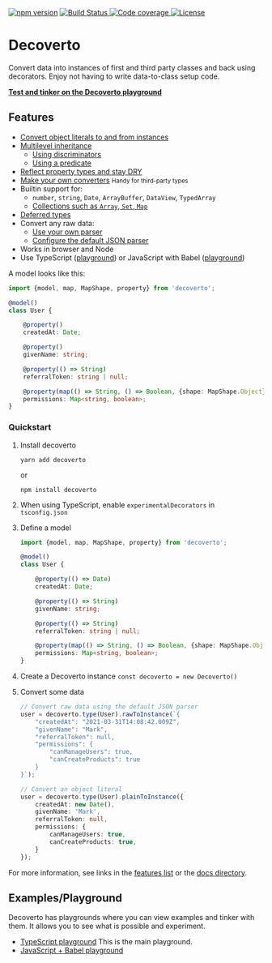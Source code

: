 [![npm version](https://img.shields.io/npm/v/decoverto.svg?logo=npm&style=for-the-badge)](https://www.npmjs.com/package/decoverto)
[![Build Status](https://img.shields.io/github/workflow/status/decoverto/decoverto/Node%20CI?label=CI&logo=github&style=for-the-badge)
](https://github.com/decoverto/decoverto/actions)
[![Code coverage](https://img.shields.io/codecov/c/github/decoverto/decoverto/master?style=for-the-badge)
](https://app.codecov.io/gh/decoverto/decoverto)
[![License](https://img.shields.io/npm/l/decoverto?&style=for-the-badge&color=green)
](https://github.com/decoverto/decoverto/LICENSE)

# Decoverto
Convert data into instances of first and third party classes and back using decorators. Enjoy not having to write data-to-class setup code.

**[Test and tinker on the Decoverto playground](https://codesandbox.io/s/github/decoverto/playground?file=/index.ts)**

## Features

- [Convert object literals to and from instances](docs/conversion.md)
- [Multilevel inheritance](docs/inheritance.md)
    - [Using discriminators](docs/inheritance.md#discriminator-strategy)
    - [Using a predicate](docs/inheritance.md#predicate-strategy)
- [Reflect property types and stay DRY](docs/defining-properties.md#reflect-metadata)
- [Make your own converters](docs/defining-properties.md#mapping-types) <small>Handy for third-party types</small>
- Builtin support for:
  - `number`, `string`, `Date`, `ArrayBuffer`, `DataView`, `TypedArray`
  - [Collections such as `Array`, `Set`, `Map`](docs/defining-properties.md#collections)
- [Deferred types](docs/defining-properties.md#passing-the-type-to-the-decorator) 
- Convert any raw data:
    - [Use your own parser](docs/parser.md#custom-parser)
    - [Configure the default JSON parser](docs/parser.md#customize-json-parser)
- Works in browser and Node
- Use TypeScript ([playground](https://codesandbox.io/s/github/decoverto/playground?file=/index.ts)) or JavaScript with Babel ([playground](https://codesandbox.io/s/github/decoverto/example-javascript?file=/index.js))


A model looks like this:

```TypeScript
import {model, map, MapShape, property} from 'decoverto';

@model()
class User {

    @property()
    createdAt: Date;

    @property()
    givenName: string;

    @property(() => String)
    referralToken: string | null;

    @property(map(() => String, () => Boolean, {shape: MapShape.Object}))
    permissions: Map<string, boolean>;
}
```

### Quickstart

1. Install decoverto

   ```shell
   yarn add decoverto
   ```
   or
    ```shell
    npm install decoverto
    ```

1. When using TypeScript, enable `experimentalDecorators` in `tsconfig.json`
1. Define a model

    ```TypeScript
    import {model, map, MapShape, property} from 'decoverto';

    @model()
    class User {

        @property(() => Date)
        createdAt: Date;

        @property(() => String)
        givenName: string;

        @property(() => String)
        referralToken: string | null;

        @property(map(() => String, () => Boolean, {shape: MapShape.Object}))
        permissions: Map<string, boolean>;
    }
    ```

1. Create a Decoverto instance `const decoverto = new Decoverto()`
1. Convert some data

   ```TypeScript
   // Convert raw data using the default JSON parser
   user = decoverto.type(User).rawToInstance(`{
       "createdAt": "2021-03-31T14:08:42.009Z",
       "givenName": "Mark",
       "referralToken": null,
       "permissions": {
           "canManageUsers": true,
           "canCreateProducts": true
       }
   }`);

   // Convert an object literal
   user = decoverto.type(User).plainToInstance({
       createdAt: new Date(),
       givenName: 'Mark',
       referralToken: null,
       permissions: {
           canManageUsers: true,
           canCreateProducts: true,
       }
   });
   ```

For more information, see links in the [features list](#features) or the [docs directory](docs).

## Examples/Playground

Decoverto has playgrounds where you can view examples and tinker with them. It allows you to see what is possible and experiment.
- [TypeScript playground](https://codesandbox.io/s/github/decoverto/playground?file=/index.ts) This is the main playground.
- [JavaScript + Babel playground](https://codesandbox.io/s/github/decoverto/example-javascript?file=/index.js)
